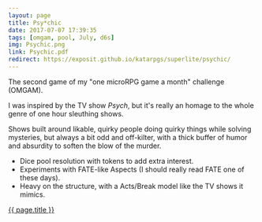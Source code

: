 ```yaml
---
layout: page
title: Psy*chic
date: 2017-07-07 17:39:35
tags: [omgam, pool, July, d6s]
img: Psychic.png
link: Psychic.pdf
redirect: https://exposit.github.io/katarpgs/superlite/psychic/
---
```


The second game of my "one microRPG game a month" challenge (OMGAM).

I was inspired by the TV show *Psych*, but it's really an homage to the whole genre of one hour sleuthing shows.

Shows built around likable, quirky people doing quirky things while solving mysteries, but always a bit odd and off-kilter, with a thick buffer of humor and absurdity to soften the blow of the murder.

* Dice pool resolution with tokens to add extra interest.
* Experiments with FATE-like Aspects (I should really read FATE one of these days).
* Heavy on the structure, with a Acts/Break model like the TV shows it mimics.

<div class="img_row">
	<a href="{{ site.baseurl }}/pdf/{{ page.link }}"><img class="col three" src="{{ site.baseurl }}/img/{{ page.img}}" alt="" title="{{ page.title }}"/></a>
</div>
<div class="col three caption">
	<a href="{{ site.baseurl }}/pdf/{{ page.link }}">{{ page.title }}</a>
</div>
